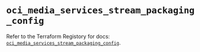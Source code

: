 # `oci_media_services_stream_packaging_config`

Refer to the Terraform Registory for docs: [`oci_media_services_stream_packaging_config`](https://registry.terraform.io/providers/oracle/oci/6.18.0/docs/resources/media_services_stream_packaging_config).

